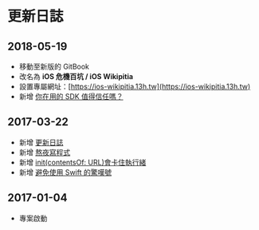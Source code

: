 # 更新日誌

## 2018-05-19

* 移動至新版的 GitBook
* 改名為 **iOS 危機百坑 / iOS Wikipitia**
* 設置專屬網址：[https://ios-wikipitia.13h.tw](https://ios-wikipitia.13h.tw)
* 新增 [你在用的 SDK 值得信任嗎？](third-party-pitfalls/trusting-sdks.md)

## 2017-03-22

* 新增 [更新日誌](changelog.md)
* 新增 [熬夜寫程式](bad-habits/late-night.md)
* 新增 [init\(contentsOf: URL\)會卡住執行緒](foundation-pitfalls/contentsof-url.md)
* 新增 [避免使用 Swift 的驚嘆號](swift-pitfalls/avoid-exclamation.md)

## 2017-01-04

* 專案啟動



